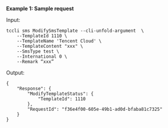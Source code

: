 **Example 1: Sample request**



Input: 

```
tccli sms ModifySmsTemplate --cli-unfold-argument  \
    --TemplateId 1110 \
    --TemplateName 'Tencent Cloud' \
    --TemplateContent "xxx" \
    --SmsType test \
    --International 0 \
    --Remark “xxx”
```

Output: 
```
{
    "Response": {
        "ModifyTemplateStatus": {
            "TemplateId": 1110
        },
        "RequestId": "f36e4f00-605e-49b1-ad0d-bfaba81c7325"
    }
}
```

